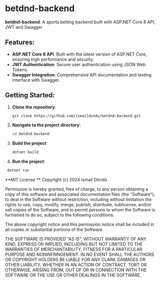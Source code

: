 # betdnd-backend

**betdnd-backend**: A sports betting backend built with ASP.NET Core 8 API, JWT and Swagger

## Features:
- **ASP.NET Core 8 API**: Built with the latest version of ASP.NET Core, ensuring high performance and security.
- **JWT Authentication**: Secure user authentication using JSON Web Tokens.
- **Swagger Integration**: Comprehensive API documentation and testing interface with Swagger.

## Getting Started:
1. **Clone the repository**:
   ```sh
   git clone https://github.com/ismaildondu/betdnd-backend.git
   ```
2. **Navigate to the project directory**:
   ```sh
   cd betdnd-backend
   ```
3. **Build the project**:
   ```sh
   dotnet build
   ```
4. **Run the project**:
  ```sh
   dotnet run
   ```




**MIT License
**
Copyright (c) 2024 ismail Döndü

Permission is hereby granted, free of charge, to any person obtaining a copy
of this software and associated documentation files (the "Software"), to deal
in the Software without restriction, including without limitation the rights
to use, copy, modify, merge, publish, distribute, sublicense, and/or sell
copies of the Software, and to permit persons to whom the Software is
furnished to do so, subject to the following conditions:

The above copyright notice and this permission notice shall be included in all
copies or substantial portions of the Software.

THE SOFTWARE IS PROVIDED "AS IS", WITHOUT WARRANTY OF ANY KIND, EXPRESS OR
IMPLIED, INCLUDING BUT NOT LIMITED TO THE WARRANTIES OF MERCHANTABILITY,
FITNESS FOR A PARTICULAR PURPOSE AND NONINFRINGEMENT. IN NO EVENT SHALL THE
AUTHORS OR COPYRIGHT HOLDERS BE LIABLE FOR ANY CLAIM, DAMAGES OR OTHER
LIABILITY, WHETHER IN AN ACTION OF CONTRACT, TORT OR OTHERWISE, ARISING FROM,
OUT OF OR IN CONNECTION WITH THE SOFTWARE OR THE USE OR OTHER DEALINGS IN THE
SOFTWARE.
